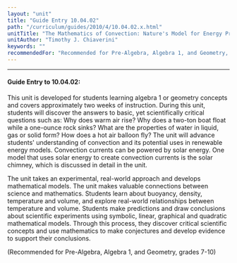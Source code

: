```yaml
---
layout: "unit"
title: "Guide Entry 10.04.02"
path: "/curriculum/guides/2010/4/10.04.02.x.html"
unitTitle: "The Mathematics of Convection: Nature's Model for Energy Production"
unitAuthor: "Timothy J. Chiaverini"
keywords: ""
recommendedFor: "Recommended for Pre-Algebra, Algebra 1, and Geometry, grades 7-10"
---
```

<body>
<hr/>
<h4>
Guide Entry to 10.04.02:
</h4>
<p>
This unit is developed for students learning algebra 1 or geometry concepts and covers approximately two weeks of instruction. During this unit, students will discover the answers to basic, yet scientifically critical questions such as: Why does warm air rise? Why does a two-ton boat float while a one-ounce rock sinks? What are the properties of water in liquid, gas or solid form? How does a hot air balloon fly? The unit will advance students' understanding of convection and its potential uses in renewable energy models. Convection currents can be powered by solar energy. One model that uses solar energy to create convection currents is the solar chimney, which is discussed in detail in the unit.
</p>
<p>
The unit takes an experimental, real-world approach and develops mathematical models. The unit makes valuable connections between science and mathematics. Students learn about buoyancy, density, temperature and volume, and explore real-world relationships between temperature and volume. Students make predictions and draw conclusions about scientific experiments using symbolic, linear, graphical and quadratic mathematical models. Through this process, they discover critical scientific concepts and use mathematics to make conjectures and develop evidence to support their conclusions.
</p>
<p>
(Recommended for Pre-Algebra, Algebra 1, and Geometry, grades 7-10)
</p>
</body>